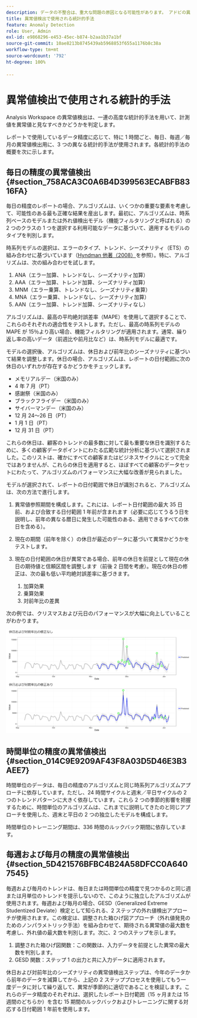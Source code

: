 ```yaml
---
description: データの不整合は、重大な問題の原因となる可能性があります。 アドビの異常値検出技術を使用して、統計的な異常値を識別する方法について説明します。 今すぐ取りかかりましょう。
title: 異常値検出で使用される統計的手法
feature: Anomaly Detection
role: User, Admin
exl-id: e9868296-e453-45ec-b874-b2aa1b37a1bf
source-git-commit: 10ae8213b8745439ab5968853f655a1176b8c38a
workflow-type: tm+mt
source-wordcount: '792'
ht-degree: 100%

---
```


# 異常値検出で使用される統計的手法

Analysis Workspace の異常値検出は、一連の高度な統計的手法を用いて、計測値を異常値と見なすべきかどうかを判定します。

レポートで使用しているデータ精度に応じて、特に 1 時間ごと、毎日、毎週／毎月の異常値検出用に、3 つの異なる統計的手法が使用されます。各統計的手法の概要を次に示します。

## 毎日の精度の異常値検出 {#section_758ACA3C0A6B4D399563ECABFB8316FA}

毎日の精度のレポートの場合、アルゴリズムは、いくつかの重要な要素を考慮して、可能性のある最も正確な結果を産出します。最初に、アルゴリズムは、時系列ベースのモデルまたは外れ値検出モデル（機能フィルタリングと呼ばれる）の 2 つのクラスの 1 つを選択する利用可能なデータに基づいて、適用するモデルのタイプを判別します。

時系列モデルの選択は、エラーのタイプ、トレンド、シーズナリティ（ETS）の組み合わせに基づいています（[Hyndman 他著（2008）](https://www.springer.com/jp/book/9783540719168)を参照）。特に、アルゴリズムは、次の組み合わせを試します。

1. ANA（エラー加算、トレンドなし、シーズナリティ加算）
1. AAA（エラー加算、トレンド加算、シーズナリティ加算）
1. MNM（エラー乗算、トレンドなし、シーズナリティ乗算）
1. MNA（エラー乗算、トレンドなし、シーズナリティ加算）
1. AAN（エラー加算、トレンド加算、シーズナリティなし）

アルゴリズムは、最高の平均絶対誤差率（MAPE）を使用して選択することで、これらのそれぞれの適合性をテストします。ただし、最高の時系列モデルの MAPE が 15％より高い場合、機能フィルタリングが適用されます。通常、繰り返し率の高いデータ（前週比や前月比など）は、時系列モデルに最適です。

モデルの選択後、アルゴリズムは、休日および前年比のシーズナリティに基づいて結果を調整します。休日の場合、アルゴリズムは、レポートの日付範囲に次の休日のいずれかが存在するかどうかをチェックします。

* メモリアルデー（米国のみ）
* 4 年 7 月（PT）
* 感謝祭（米国のみ）
* ブラックフライデー（米国のみ）
* サイバーマンデー（米国のみ）
* 12 月 24～26 日（PT）
* 1 月 1 日（PT）
* 12 月 31 日（PT）

これらの休日は、顧客のトレンドの最多数に対して最も重要な休日を識別するために、多くの顧客データポイントにわたる広範な統計分析に基づいて選択されました。このリストは、確かにすべての顧客またはビジネスサイクルにとって完全ではありませんが、これらの休日を適用すると、ほぼすべての顧客のデータセットにわたって、アルゴリズムのパフォーマンスに大幅な改善が見られました。

モデルが選択されて、レポートの日付範囲で休日が識別されると、アルゴリズムは、次の方法で進行します。

1. 異常値参照期間を構成します。これには、レポート日付範囲の最大 35 日前、および合致する日付範囲 1 年前が含まれます（必要に応じてうるう日を説明し、前年の異なる暦日に発生した可能性のある、適用できるすべての休日を含める）。
1. 現在の期間（前年を除く）の休日が最近のデータに基づいて異常かどうかをテストします。
1. 現在の日付範囲の休日が異常である場合、前年の休日を前提として現在の休日の期待値と信頼区間を調整します（前後 2 日間を考慮）。現在の休日の修正は、次の最も低い平均絶対誤差率に基づきます。

   1. 加算効果
   1. 乗算効果
   1. 対前年比の差異

次の例では、クリスマスおよび元日のパフォーマンスが大幅に向上していることがわかります。

![](assets/anomaly_statistics.png)

## 時間単位の精度の異常値検出 {#section_014C9E9209AF43F8A03D5D46E3B3AEE7}

時間単位のデータは、毎日の精度のアルゴリズムと同じ時系列アルゴリズムアプローチに依存しています。ただし、24 時間サイクルと週末／平日サイクルの 2 つのトレンドパターンに大きく依存しています。これら 2 つの季節的影響を把握するために、時間単位のアルゴリズムは、これまでに説明してきたのと同じアプローチを使用した、週末と平日の 2 つの独立したモデルを構成します。

時間単位のトレーニング期間は、336 時間のルックバック期間に依存しています。

## 毎週および毎月の精度の異常値検出 {#section_5D421576BFBC4B24A58DFCC0A6407545}

毎週および毎月のトレンドは、毎日または時間単位の精度で見つかるのと同じ週または月単位のトレンドを提示しないので、このように独立したアルゴリズムが使用されます。毎週および毎月の場合、GESD（Generalized Extreme Studentized Deviate）検定として知られる、2 ステップの外れ値検出アプローチが使用されます。この検定は、調整された箱ひげ図アプローチ（外れ値発見のためのノンパラメトリック手法）を組み合わせて、期待される異常値の最大数を考慮し、外れ値の最大数を判別します。次に、2 つのステップを示します。

1. 調整された箱ひげ図関数：この関数は、入力データを前提とした異常の最大数を判別します。
1. GESD 関数：ステップ 1 の出力と共に入力データに適用されます。

休日および対前年比のシーズナリティの異常値検出ステップは、今年のデータから前年のデータを減算してから、上記の 2 ステッププロセスを使用してもう一度データに対して繰り返して、異常が季節的に適切であることを検証します。これらのデータ精度のそれぞれは、選択したレポート日付範囲（15 ヶ月または 15 週間のどちらか）を含む 15 期間のルックバックおよびトレーニングに関する対応する日付範囲 1 年前を使用します。
